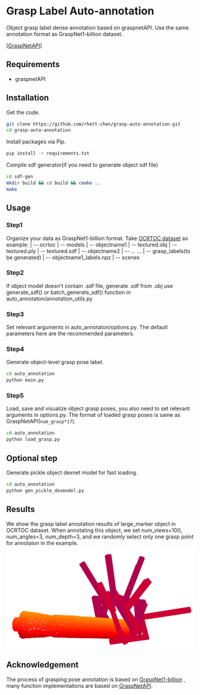 # Grasp Label Auto-annotation

Object grasp label dense annotation based on graspnetAPI. Use the same annotation format as GraspNet1-billion dataset.

[[GraspNetAPI](https://github.com/graspnet/graspnetAPI)]

## Requirements

- graspnetAPI

## Installation

Get the code.

```bash
git clone https://github.com/rhett-chen/grasp-auto-annotation.git
cd grasp-auto-annotation
```

Install packages via Pip.

```bash
pip install -r requirements.txt
```

Compile sdf generator(if you need to generate object sdf file)

```bash
cd sdf-gen
mkdir build && cd build && cmake ..
make
```

## Usage

### Step1

Organize your data as GraspNet1-billion format. Take [OCRTOC dataset](https://github.com/OCRTOC/OCRTOC_dataset_toolkit) as example:
| -- ocrtoc
      | -- models
             | -- objectname1
                   | -- textured.obj
                   | -- textured.ply
                   | -- textured.sdf
             | -- objectname2
             | -- ... ...
       | -- grasp_labels(to be generated)
             | -- objectname1_labels.npz
       | -- scenes

### Step2

If object model doesn't contain .sdf file,  generate .sdf from .obj use generate_sdf() or batch_generate_sdf() function in auto_annotaton/annotation_utils.py

### Step3

Set relevant arguments in auto_annotaton/options.py.  The default parameters here are the recommended parameters.

### Step4

Generate object-level grasp pose label.

```bash
cd auto_annotation
python main.py
```

### Step5

Load, save and visualize object grasp poses,  you also need to set relevant arguments in options.py.  The format of loaded grasp poses is same as  GraspNetAPI(`num_grasp*17`).

```bash
cd auto_annotation
python load_grasp.py
```

## Optional step

Generate pickle object dexnet model for fast loading.

```bash
cd auto_annotation
python gen_pickle_dexmodel.py
```

## Results

We show the grasp label annotation results of large_marker object in OCRTOC dataset. When annotating this object, we set num_views=100, num_angles=3,  num_depth=3, and we randomly select only one grasp point for annotaion in the example. ![](./example/large_marker.png)

## Acknowledgement

The process of grasping pose annotation is based on [GraspNet1-billion](http://openaccess.thecvf.com/content_CVPR_2020/papers/Fang_GraspNet-1Billion_A_Large-Scale_Benchmark_for_General_Object_Grasping_CVPR_2020_paper.pdf) ,  many function implementations are based on [GraspNetAPI](https://github.com/graspnet/graspnetAPI).
